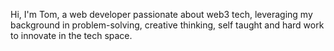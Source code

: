 Hi, I'm Tom, a web developer passionate about web3 tech, leveraging my background in problem-solving, creative thinking, self taught and hard work to innovate in the tech space.
